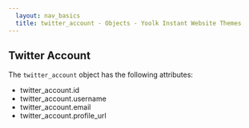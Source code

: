 ```yaml
---
  layout: nav_basics
  title: twitter_account - Objects - Yoolk Instant Website Themes
---
```


<h2 class="section-title">Twitter Account</h2>

The <code>twitter_account</code> object has the following attributes:

<div class="panel">
  <div class="panel-body">
    <ul>
      <li>
        twitter_account.id
      </li>
      <li>
        twitter_account.username
      </li>
      <li>
        twitter_account.email
      </li>
      <li>
        twitter_account.profile_url
      </li>
    </ul>
  </div>
</div>
